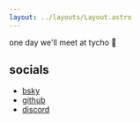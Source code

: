 ```yaml
---
layout: ../layouts/Layout.astro
---
```


one day we'll meet at tycho 🌙

## socials

- [bsky](https://bsky.app/profile/rudyon.io)
- [github](https://github.com/rudyon)
- [discord](https://discord.com/users/648243491478175774)
